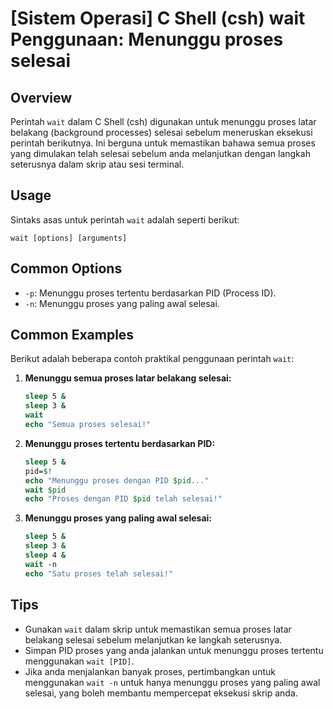 # [Sistem Operasi] C Shell (csh) wait Penggunaan: Menunggu proses selesai

## Overview
Perintah `wait` dalam C Shell (csh) digunakan untuk menunggu proses latar belakang (background processes) selesai sebelum meneruskan eksekusi perintah berikutnya. Ini berguna untuk memastikan bahawa semua proses yang dimulakan telah selesai sebelum anda melanjutkan dengan langkah seterusnya dalam skrip atau sesi terminal.

## Usage
Sintaks asas untuk perintah `wait` adalah seperti berikut:

```
wait [options] [arguments]
```

## Common Options
- `-p`: Menunggu proses tertentu berdasarkan PID (Process ID).
- `-n`: Menunggu proses yang paling awal selesai.

## Common Examples
Berikut adalah beberapa contoh praktikal penggunaan perintah `wait`:

1. **Menunggu semua proses latar belakang selesai:**
   ```csh
   sleep 5 &
   sleep 3 &
   wait
   echo "Semua proses selesai!"
   ```

2. **Menunggu proses tertentu berdasarkan PID:**
   ```csh
   sleep 5 &
   pid=$!
   echo "Menunggu proses dengan PID $pid..."
   wait $pid
   echo "Proses dengan PID $pid telah selesai!"
   ```

3. **Menunggu proses yang paling awal selesai:**
   ```csh
   sleep 5 &
   sleep 3 &
   sleep 4 &
   wait -n
   echo "Satu proses telah selesai!"
   ```

## Tips
- Gunakan `wait` dalam skrip untuk memastikan semua proses latar belakang selesai sebelum melanjutkan ke langkah seterusnya.
- Simpan PID proses yang anda jalankan untuk menunggu proses tertentu menggunakan `wait [PID]`.
- Jika anda menjalankan banyak proses, pertimbangkan untuk menggunakan `wait -n` untuk hanya menunggu proses yang paling awal selesai, yang boleh membantu mempercepat eksekusi skrip anda.